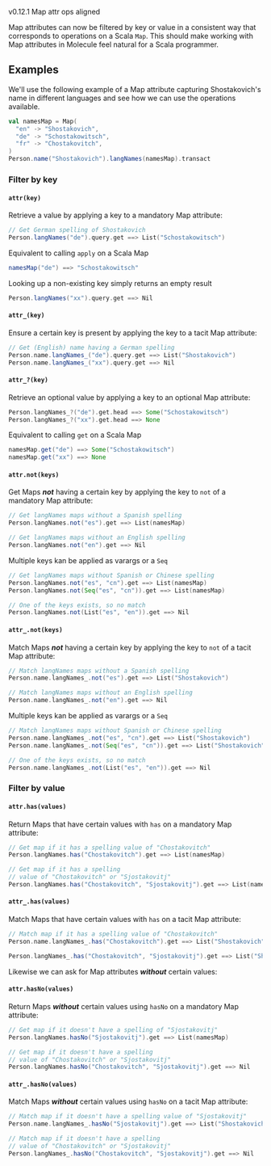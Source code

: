 v0.12.1 Map attr ops aligned

Map attributes can now be filtered by key or value in a consistent way that corresponds to operations on a Scala `Map`. This should make working with Map attributes in Molecule feel natural for a Scala programmer.

## Examples

We'll use the following example of a Map attribute capturing Shostakovich's name in different languages and see how we can use the operations available.

```scala
val namesMap = Map(
  "en" -> "Shostakovich",
  "de" -> "Schostakowitsch",
  "fr" -> "Chostakovitch",
)
Person.name("Shostakovich").langNames(namesMap).transact
```

### Filter by key

#### `attr(key)`

Retrieve a value by applying a key to a mandatory Map attribute:

```scala
// Get German spelling of Shostakovich 
Person.langNames("de").query.get ==> List("Schostakowitsch")
```

Equivalent to calling `apply` on a Scala Map
```scala
namesMap("de") ==> "Schostakowitsch"
```

Looking up a non-existing key simply returns an empty result
```scala
Person.langNames("xx").query.get ==> Nil
```

#### `attr_(key)`

Ensure a certain key is present by applying the key to a tacit Map attribute:

```scala
// Get (English) name having a German spelling 
Person.name.langNames_("de").query.get ==> List("Shostakovich") 
Person.name.langNames_("xx").query.get ==> Nil
```

#### `attr_?(key)`

Retrieve an optional value by applying a key to an optional Map attribute:

```scala
Person.langNames_?("de").get.head ==> Some("Schostakowitsch")
Person.langNames_?("xx").get.head ==> None
```

Equivalent to calling `get` on a Scala Map
```scala
namesMap.get("de") ==> Some("Schostakowitsch")
namesMap.get("xx") ==> None
```

#### `attr.not(keys)`

Get Maps **_not_** having a certain key by applying the key to `not` of a mandatory Map attribute:

```scala
// Get langNames maps without a Spanish spelling
Person.langNames.not("es").get ==> List(namesMap)

// Get langNames maps without an English spelling
Person.langNames.not("en").get ==> Nil
```

Multiple keys kan be applied as varargs or a `Seq`

```scala
// Get langNames maps without Spanish or Chinese spelling
Person.langNames.not("es", "cn").get ==> List(namesMap)
Person.langNames.not(Seq("es", "cn")).get ==> List(namesMap)

// One of the keys exists, so no match 
Person.langNames.not(List("es", "en")).get ==> Nil
```

#### `attr_.not(keys)`

Match Maps **_not_** having a certain key by applying the key to `not` of a tacit Map attribute:

```scala
// Match langNames maps without a Spanish spelling
Person.name.langNames_.not("es").get ==> List("Shostakovich")

// Match langNames maps without an English spelling
Person.name.langNames_.not("en").get ==> Nil
```

Multiple keys kan be applied as varargs or a `Seq`

```scala
// Match langNames maps without Spanish or Chinese spelling
Person.name.langNames_.not("es", "cn").get ==> List("Shostakovich")
Person.name.langNames_.not(Seq("es", "cn")).get ==> List("Shostakovich")

// One of the keys exists, so no match 
Person.name.langNames_.not(List("es", "en")).get ==> Nil
```

### Filter by value

#### `attr.has(values)`

Return Maps that have certain values with `has` on a mandatory Map attribute:

```scala
// Get map if it has a spelling value of "Chostakovitch"
Person.langNames.has("Chostakovitch").get ==> List(namesMap)

// Get map if it has a spelling 
// value of "Chostakovitch" or "Sjostakovitj"
Person.langNames.has("Chostakovitch", "Sjostakovitj").get ==> List(namesMap)
```


#### `attr_.has(values)`

Match Maps that have certain values with `has` on a tacit Map attribute:

```scala
// Match map if it has a spelling value of "Chostakovitch"
Person.name.langNames_.has("Chostakovitch").get ==> List("Shostakovich")

Person.langNames_.has("Chostakovitch", "Sjostakovitj").get ==> List("Shostakovich")
```

Likewise we can ask for Map attributes **_without_** certain values:

#### `attr.hasNo(values)`

Return Maps **_without_** certain values using `hasNo` on a mandatory Map attribute:

```scala
// Get map if it doesn't have a spelling of "Sjostakovitj"
Person.langNames.hasNo("Sjostakovitj").get ==> List(namesMap)

// Get map if it doesn't have a spelling 
// value of "Chostakovitch" or "Sjostakovitj"
Person.langNames.hasNo("Chostakovitch", "Sjostakovitj").get ==> Nil
```


#### `attr_.hasNo(values)`

Match Maps **_without_** certain values using `hasNo` on a tacit Map attribute:

```scala
// Match map if it doesn't have a spelling value of "Sjostakovitj"
Person.name.langNames_.hasNo("Sjostakovitj").get ==> List("Shostakovich")

// Match map if it doesn't have a spelling 
// value of "Chostakovitch" or "Sjostakovitj"
Person.langNames_.hasNo("Chostakovitch", "Sjostakovitj").get ==> Nil
```
